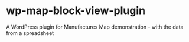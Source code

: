 # wp-map-block-view-plugin
 A WordPress plugin for Manufactures Map demonstration - with the data from a spreadsheet
